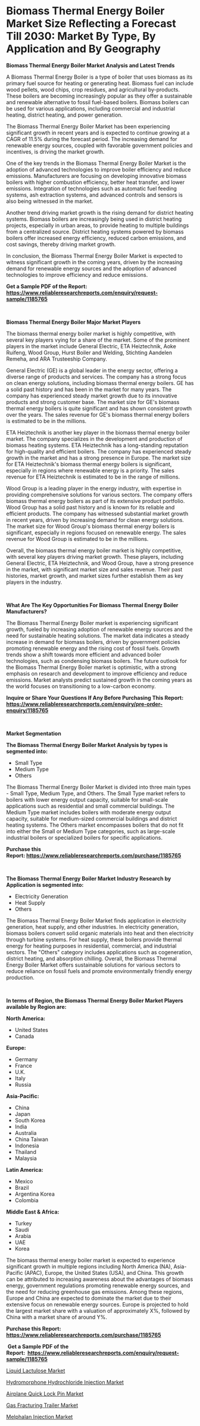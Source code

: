 <p><h1>Biomass Thermal Energy Boiler Market Size Reflecting a Forecast Till 2030: Market By Type, By Application and By Geography</h1></p><p><strong>Biomass Thermal Energy Boiler Market Analysis and Latest Trends</strong></p>
<p><p>A Biomass Thermal Energy Boiler is a type of boiler that uses biomass as its primary fuel source for heating or generating heat. Biomass fuel can include wood pellets, wood chips, crop residues, and agricultural by-products. These boilers are becoming increasingly popular as they offer a sustainable and renewable alternative to fossil fuel-based boilers. Biomass boilers can be used for various applications, including commercial and industrial heating, district heating, and power generation.</p><p>The Biomass Thermal Energy Boiler Market has been experiencing significant growth in recent years and is expected to continue growing at a CAGR of 11.5% during the forecast period. The increasing demand for renewable energy sources, coupled with favorable government policies and incentives, is driving the market growth.</p><p>One of the key trends in the Biomass Thermal Energy Boiler Market is the adoption of advanced technologies to improve boiler efficiency and reduce emissions. Manufacturers are focusing on developing innovative biomass boilers with higher combustion efficiency, better heat transfer, and lower emissions. Integration of technologies such as automatic fuel feeding systems, ash extraction systems, and advanced controls and sensors is also being witnessed in the market.</p><p>Another trend driving market growth is the rising demand for district heating systems. Biomass boilers are increasingly being used in district heating projects, especially in urban areas, to provide heating to multiple buildings from a centralized source. District heating systems powered by biomass boilers offer increased energy efficiency, reduced carbon emissions, and cost savings, thereby driving market growth.</p><p>In conclusion, the Biomass Thermal Energy Boiler Market is expected to witness significant growth in the coming years, driven by the increasing demand for renewable energy sources and the adoption of advanced technologies to improve efficiency and reduce emissions.</p></p>
<p><strong>Get a Sample PDF of the Report:&nbsp; <a href="https://www.reliableresearchreports.com/enquiry/request-sample/1185765">https://www.reliableresearchreports.com/enquiry/request-sample/1185765</a></strong></p>
<p>&nbsp;</p>
<p><strong>Biomass Thermal Energy Boiler Major Market Players</strong></p>
<p><p>The biomass thermal energy boiler market is highly competitive, with several key players vying for a share of the market. Some of the prominent players in the market include General Electric, ETA Heiztechnik, Aoke Ruifeng, Wood Group, Hurst Boiler and Welding, Stichting Aandelen Remeha, and ARA Trusteeship Company.</p><p>General Electric (GE) is a global leader in the energy sector, offering a diverse range of products and services. The company has a strong focus on clean energy solutions, including biomass thermal energy boilers. GE has a solid past history and has been in the market for many years. The company has experienced steady market growth due to its innovative products and strong customer base. The market size for GE's biomass thermal energy boilers is quite significant and has shown consistent growth over the years. The sales revenue for GE's biomass thermal energy boilers is estimated to be in the millions.</p><p>ETA Heiztechnik is another key player in the biomass thermal energy boiler market. The company specializes in the development and production of biomass heating systems. ETA Heiztechnik has a long-standing reputation for high-quality and efficient boilers. The company has experienced steady growth in the market and has a strong presence in Europe. The market size for ETA Heiztechnik's biomass thermal energy boilers is significant, especially in regions where renewable energy is a priority. The sales revenue for ETA Heiztechnik is estimated to be in the range of millions.</p><p>Wood Group is a leading player in the energy industry, with expertise in providing comprehensive solutions for various sectors. The company offers biomass thermal energy boilers as part of its extensive product portfolio. Wood Group has a solid past history and is known for its reliable and efficient products. The company has witnessed substantial market growth in recent years, driven by increasing demand for clean energy solutions. The market size for Wood Group's biomass thermal energy boilers is significant, especially in regions focused on renewable energy. The sales revenue for Wood Group is estimated to be in the millions.</p><p>Overall, the biomass thermal energy boiler market is highly competitive, with several key players driving market growth. These players, including General Electric, ETA Heiztechnik, and Wood Group, have a strong presence in the market, with significant market size and sales revenue. Their past histories, market growth, and market sizes further establish them as key players in the industry.</p></p>
<p>&nbsp;</p>
<p><strong>What Are The Key Opportunities For Biomass Thermal Energy Boiler Manufacturers?</strong></p>
<p><p>The Biomass Thermal Energy Boiler market is experiencing significant growth, fueled by increasing adoption of renewable energy sources and the need for sustainable heating solutions. The market data indicates a steady increase in demand for biomass boilers, driven by government policies promoting renewable energy and the rising cost of fossil fuels. Growth trends show a shift towards more efficient and advanced boiler technologies, such as condensing biomass boilers. The future outlook for the Biomass Thermal Energy Boiler market is optimistic, with a strong emphasis on research and development to improve efficiency and reduce emissions. Market analysts predict sustained growth in the coming years as the world focuses on transitioning to a low-carbon economy.</p></p>
<p><strong>Inquire or Share Your Questions If Any Before Purchasing This Report: <a href="https://www.reliableresearchreports.com/enquiry/pre-order-enquiry/1185765">https://www.reliableresearchreports.com/enquiry/pre-order-enquiry/1185765</a></strong></p>
<p>&nbsp;</p>
<p><strong>Market Segmentation</strong></p>
<p><strong>The Biomass Thermal Energy Boiler Market Analysis by types is segmented into:</strong></p>
<p><ul><li>Small Type</li><li>Medium Type</li><li>Others</li></ul></p>
<p><p>The Biomass Thermal Energy Boiler Market is divided into three main types - Small Type, Medium Type, and Others. The Small Type market refers to boilers with lower energy output capacity, suitable for small-scale applications such as residential and small commercial buildings. The Medium Type market includes boilers with moderate energy output capacity, suitable for medium-sized commercial buildings and district heating systems. The Others market encompasses boilers that do not fit into either the Small or Medium Type categories, such as large-scale industrial boilers or specialized boilers for specific applications.</p></p>
<p><strong>Purchase this Report:&nbsp;<a href="https://www.reliableresearchreports.com/purchase/1185765">https://www.reliableresearchreports.com/purchase/1185765</a></strong></p>
<p>&nbsp;</p>
<p><strong>The Biomass Thermal Energy Boiler Market Industry Research by Application is segmented into:</strong></p>
<p><ul><li>Electricity Generation</li><li>Heat Supply</li><li>Others</li></ul></p>
<p><p>The Biomass Thermal Energy Boiler Market finds application in electricity generation, heat supply, and other industries. In electricity generation, biomass boilers convert solid organic materials into heat and then electricity through turbine systems. For heat supply, these boilers provide thermal energy for heating purposes in residential, commercial, and industrial sectors. The "Others" category includes applications such as cogeneration, district heating, and absorption chilling. Overall, the Biomass Thermal Energy Boiler Market offers sustainable solutions for various sectors to reduce reliance on fossil fuels and promote environmentally friendly energy production.</p></p>
<p>&nbsp;</p>
<p><strong>In terms of Region, the Biomass Thermal Energy Boiler Market Players available by Region are:</strong></p>
<p>
    <p> <strong> North America: </strong>
        <ul>
            <li>United States</li>
            <li>Canada</li>
        </ul>
        </p> 
    <p> <strong> Europe: </strong>
        <ul>
            <li>Germany</li>
            <li>France</li>
            <li>U.K.</li>
            <li>Italy</li>
            <li>Russia</li>
        </ul>
        </p> 
    <p> <strong> Asia-Pacific: </strong>
        <ul>
            <li>China</li>
            <li>Japan</li>
            <li>South Korea</li>
            <li>India</li>
            <li>Australia</li>
            <li>China Taiwan</li>
            <li>Indonesia</li>
            <li>Thailand</li>
            <li>Malaysia</li>
        </ul>
        </p> 
    <p> <strong> Latin America: </strong>
        <ul>
            <li>Mexico</li>
            <li>Brazil</li>
            <li>Argentina Korea</li>
            <li>Colombia</li>
        </ul>
        </p> 
    <p> <strong> Middle East & Africa: </strong>
        <ul>
            <li>Turkey</li>
            <li>Saudi</li>
            <li>Arabia</li>
            <li>UAE</li>
            <li>Korea</li>
        </ul>
    </p>
    </p>
<p><p>The biomass thermal energy boiler market is expected to experience significant growth in multiple regions including North America (NA), Asia-Pacific (APAC), Europe, the United States (USA), and China. This growth can be attributed to increasing awareness about the advantages of biomass energy, government regulations promoting renewable energy sources, and the need for reducing greenhouse gas emissions. Among these regions, Europe and China are expected to dominate the market due to their extensive focus on renewable energy sources. Europe is projected to hold the largest market share with a valuation of approximately X%, followed by China with a market share of around Y%.</p></p>
<p><strong>Purchase this Report: <a href="https://www.reliableresearchreports.com/purchase/1185765">https://www.reliableresearchreports.com/purchase/1185765</a></strong></p>
<p>&nbsp;<strong>Get a Sample PDF of the Report:&nbsp;&nbsp;<a href="https://www.reliableresearchreports.com/enquiry/request-sample/1185765">https://www.reliableresearchreports.com/enquiry/request-sample/1185765</a></strong></p>
<p><strong></strong></p>
<p><p><a href="https://medium.com/@brittanyrobertson07/decoding-liquid-lactulose-market-metrics-market-share-trends-and-growth-patterns-2ef865506272">Liquid Lactulose Market</a></p><p><a href="https://medium.com/@margaretlee84/hydromorphone-hydrochloride-injection-market-analysis-and-sze-forecasted-for-period-from-2023-to-92a9f342f70b">Hydromorphone Hydrochloride Injection Market</a></p><p><a href="https://github.com/surverupesha/Market-Research-Report-List-1/blob/main/airplane-quick-lock-pin-market.md">Airplane Quick Lock Pin Market</a></p><p><a href="https://github.com/amonskiyk/Market-Research-Report-List-1/blob/main/gas-fracturing-trailer-market.md">Gas Fracturing Trailer Market</a></p><p><a href="https://medium.com/@debramedina73/melphalan-injection-market-insight-market-trends-growth-forecasted-from-2023-to-2030-271b4b596eba">Melphalan Injection Market</a></p></p>